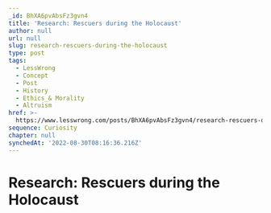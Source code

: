 ```yaml
---
_id: BhXA6pvAbsFz3gvn4
title: 'Research: Rescuers during the Holocaust'
author: null
url: null
slug: research-rescuers-during-the-holocaust
type: post
tags:
  - LessWrong
  - Concept
  - Post
  - History
  - Ethics_& Morality
  - Altruism
href: >-
  https://www.lesswrong.com/posts/BhXA6pvAbsFz3gvn4/research-rescuers-during-the-holocaust
sequence: Curiosity
chapter: null
synchedAt: '2022-08-30T08:16:36.216Z'
---
```

# Research: Rescuers during the Holocaust

